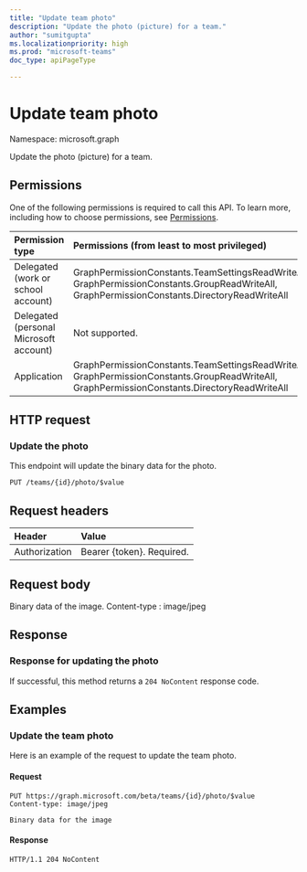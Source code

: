 ```yaml
---
title: "Update team photo"
description: "Update the photo (picture) for a team."
author: "sumitgupta"
ms.localizationpriority: high
ms.prod: "microsoft-teams"
doc_type: apiPageType

---
```


# Update team photo

Namespace: microsoft.graph

Update the photo (picture) for a team.

## Permissions

One of the following permissions is required to call this API. To learn more, including how to choose permissions, see [Permissions](/graph/permissions-reference).

|Permission type      | Permissions (from least to most privileged)              |
|:--------------------|:---------------------------------------------------------|
|Delegated (work or school account) | GraphPermissionConstants.TeamSettingsReadWriteAll, GraphPermissionConstants.GroupReadWriteAll, GraphPermissionConstants.DirectoryReadWriteAll |
|Delegated (personal Microsoft account) | Not supported.    |
|Application | GraphPermissionConstants.TeamSettingsReadWriteAll, GraphPermissionConstants.GroupReadWriteAll, GraphPermissionConstants.DirectoryReadWriteAll |


## HTTP request

### Update the photo

This endpoint will update the binary data for the photo.

<!-- {
  "blockType": "ignored"
}-->

```http
PUT /teams/{id}/photo/$value
```

## Request headers

| Header        | Value           |
|:--------------|:--------------  |
| Authorization | Bearer {token}. Required.  |

## Request body

Binary data of the image.
Content-type : image/jpeg

## Response

### Response for updating the photo

If successful, this method returns a `204 NoContent` response code.

## Examples

### Update the team photo

Here is an example of the request to update the team photo.

#### Request

<!-- {
  "blockType": "ignored",
  "name": "update_team_photo"
}-->
```http
PUT https://graph.microsoft.com/beta/teams/{id}/photo/$value
Content-type: image/jpeg

Binary data for the image
```

#### Response
```
HTTP/1.1 204 NoContent
```
